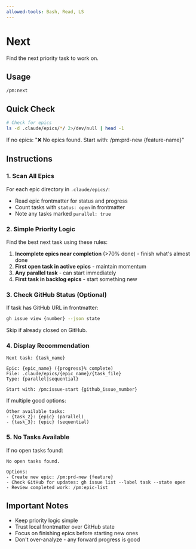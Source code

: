 ```yaml
---
allowed-tools: Bash, Read, LS
---
```


# Next

Find the next priority task to work on.

## Usage
```
/pm:next
```

## Quick Check

```bash
# Check for epics
ls -d .claude/epics/*/ 2>/dev/null | head -1
```

If no epics: "❌ No epics found. Start with: /pm:prd-new {feature-name}"

## Instructions

### 1. Scan All Epics

For each epic directory in `.claude/epics/`:
- Read epic frontmatter for status and progress
- Count tasks with `status: open` in frontmatter
- Note any tasks marked `parallel: true`

### 2. Simple Priority Logic

Find the best next task using these rules:

1. **Incomplete epics near completion** (>70% done) - finish what's almost done
2. **First open task in active epics** - maintain momentum
3. **Any parallel task** - can start immediately
4. **First task in backlog epics** - start something new

### 3. Check GitHub Status (Optional)

If task has GitHub URL in frontmatter:
```bash
gh issue view {number} --json state
```
Skip if already closed on GitHub.

### 4. Display Recommendation

```
Next task: {task_name}

Epic: {epic_name} ({progress}% complete)
File: .claude/epics/{epic_name}/{task_file}
Type: {parallel|sequential}

Start with: /pm:issue-start {github_issue_number}
```

If multiple good options:
```
Other available tasks:
- {task_2}: {epic} (parallel)
- {task_3}: {epic} (sequential)
```

### 5. No Tasks Available

If no open tasks found:
```
No open tasks found.

Options:
- Create new epic: /pm:prd-new {feature}
- Check GitHub for updates: gh issue list --label task --state open
- Review completed work: /pm:epic-list
```

## Important Notes

- Keep priority logic simple
- Trust local frontmatter over GitHub state
- Focus on finishing epics before starting new ones
- Don't over-analyze - any forward progress is good